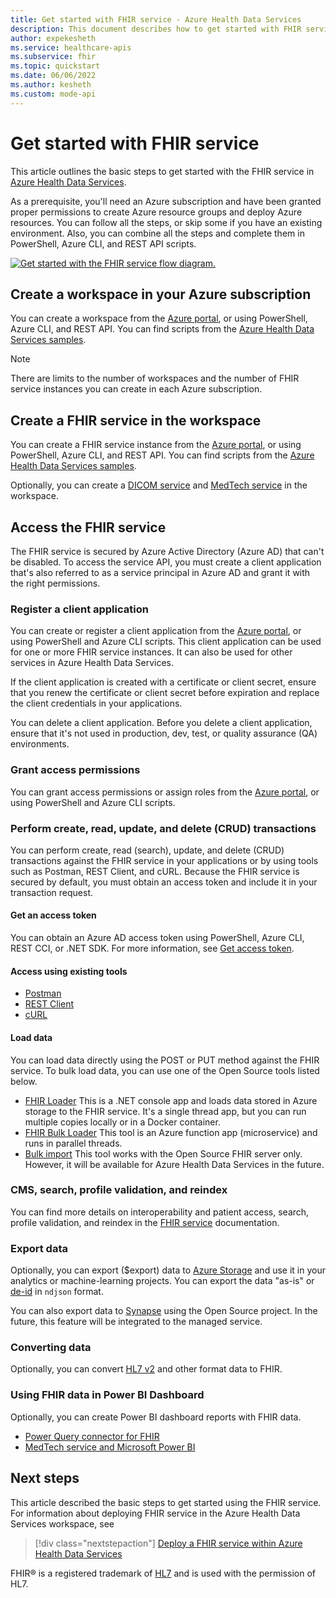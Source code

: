 ```yaml
---
title: Get started with FHIR service - Azure Health Data Services
description: This document describes how to get started with FHIR service in Azure Health Data Services.
author: expekesheth
ms.service: healthcare-apis
ms.subservice: fhir
ms.topic: quickstart
ms.date: 06/06/2022
ms.author: kesheth
ms.custom: mode-api
---
```


# Get started with FHIR service

This article outlines the basic steps to get started with the FHIR service in [Azure Health Data Services](../healthcare-apis-overview.md).

As a prerequisite, you'll need an Azure subscription and have been granted proper permissions to create Azure resource groups and deploy Azure resources. You can follow all the steps, or skip some if you have an existing environment. Also, you can combine all the steps and complete them in PowerShell, Azure CLI, and REST API scripts.

[![Get started with the FHIR service flow diagram.](media/get-started-with-fhir.png)](media/get-started-with-fhir.png#lightbox)

## Create a workspace in your Azure subscription

You can create a workspace from the [Azure portal](../healthcare-apis-quickstart.md), or using PowerShell, Azure CLI, and REST API. You can find scripts from the [Azure Health Data Services samples](https://github.com/microsoft/healthcare-apis-samples/tree/main/src/scripts).

> [!NOTE]
> There are limits to the number of workspaces and the number of FHIR service instances you can create in each Azure subscription.

## Create a FHIR service in the workspace

You can create a FHIR service instance from the [Azure portal](../fhir/fhir-portal-quickstart.md), or using PowerShell, Azure CLI, and REST API. You can find scripts from the [Azure Health Data Services samples](https://github.com/microsoft/healthcare-apis-samples/tree/main/src/scripts).

Optionally, you can create a [DICOM service](../dicom/deploy-dicom-services-in-azure.md) and [MedTech service](../iot/deploy-iot-connector-in-azure.md) in the workspace.

## Access the FHIR service

The FHIR service is secured by Azure Active Directory (Azure AD) that can't be disabled. To access the service API, you must create a client application that's also referred to as a service principal in Azure AD and grant it with the right permissions.

### Register a client application

You can create or register a client application from the [Azure portal](../register-application.md), or using PowerShell and Azure CLI scripts. This client application can be used for one or more FHIR service instances. It can also be used for other services in Azure Health Data Services.

If the client application is created with a certificate or client secret, ensure that you renew the certificate or client secret before expiration and replace the client credentials in your applications.

You can delete a client application. Before you delete a client application, ensure that it's not used in production, dev, test, or quality assurance (QA) environments.

### Grant access permissions

You can grant access permissions or assign roles from the [Azure portal](../configure-azure-rbac.md), or using PowerShell and Azure CLI scripts.

### Perform create, read, update, and delete (CRUD) transactions

You can perform create, read (search), update, and delete (CRUD) transactions against the FHIR service in your applications or by using tools such as Postman, REST Client, and cURL. Because the FHIR service is secured by default, you must obtain an access token and include it in your transaction request.

#### Get an access token

You can obtain an Azure AD access token using PowerShell, Azure CLI, REST CCI, or .NET SDK.  For more information, see [Get access token](../get-access-token.md).

#### Access using existing tools

- [Postman](../fhir/use-postman.md)
- [REST Client](../fhir/using-rest-client.md)
- [cURL](../fhir/using-curl.md)

#### Load data

You can load data directly using the POST or PUT method against the FHIR service. To bulk load data, you can use one of the Open Source tools listed below.
 
- [FHIR Loader](https://github.com/microsoft/healthcare-apis-samples/tree/main/src/FHIRDL) This is a .NET console app and loads data stored in Azure storage to the FHIR service. It's a single thread app, but you can run multiple copies locally or in a Docker container. 
- [FHIR Bulk Loader](https://github.com/microsoft/fhir-loader) This tool is an Azure function app (microservice) and runs in parallel threads.
- [Bulk import](https://github.com/microsoft/fhir-server/blob/main/docs/BulkImport.md) This tool works with the Open Source FHIR server only. However, it will be available for Azure Health Data Services in the future.

### CMS, search, profile validation, and reindex

You can find more details on interoperability and patient access, search, profile validation, and reindex in the [FHIR service](overview.md) documentation.

### Export data

Optionally, you can export ($export) data to [Azure Storage](../data-transformation/export-data.md) and use it in your analytics or machine-learning projects. You can export the data "as-is" or [de-id](../data-transformation/de-identified-export.md) in `ndjson` format. 

You can also export data to [Synapse](../data-transformation/move-to-synapse.md) using the Open Source project. In the future, this feature will be integrated to the managed service.

### Converting data

Optionally, you can convert [HL7 v2](../data-transformation/convert-data.md) and other format data to FHIR.

### Using FHIR data in Power BI Dashboard

Optionally, you can create Power BI dashboard reports with FHIR data.

- [Power Query connector for FHIR](/power-query/connectors/fhir/fhir)
- [MedTech service and Microsoft Power BI](../iot/iot-connector-power-bi.md)

## Next steps

This article described the basic steps to get started using the FHIR service. For information about deploying FHIR service in the Azure Health Data Services workspace, see

>[!div class="nextstepaction"]
>[Deploy a FHIR service within Azure Health Data Services](fhir-portal-quickstart.md)

FHIR&#174; is a registered trademark of [HL7](https://hl7.org/fhir/) and is used with the permission of HL7.
